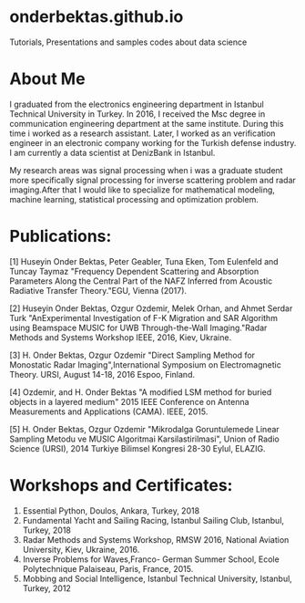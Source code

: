 # onderbektas.github.io
Tutorials, Presentations and samples codes about data science 


# About Me 
I graduated from the electronics engineering department in Istanbul Technical University in Turkey. In 2016, 
I received the Msc degree in communication engineering department at the same institute. During this time i worked as a research assistant. Later, I worked as an verification engineer in an electronic company  working for the Turkish defense industry. I am currently a data scientist at DenizBank in Istanbul.
  
My research areas was signal processing when i was a graduate student more specifically signal processing for inverse scattering problem and radar imaging.After that I would like to specialize for mathematical modeling, machine learning, statistical processing and optimization problem. 

  


# Publications:

[1] Huseyin Onder Bektas, Peter Geabler, Tuna Eken, Tom Eulenfeld and Tuncay Taymaz "Frequency Dependent Scattering and Absorption Parameters Along the Central Part of the NAFZ Inferred from Acoustic Radiative Transfer Theory."EGU, Vienna (2017).

[2] Huseyin Onder Bektas, Ozgur Ozdemir, Melek Orhan, and Ahmet Serdar Turk "AnExperimental Investigation of F-K Migration and SAR Algorithm using Beamspace MUSIC for UWB Through-the-Wall Imaging."Radar Methods and Systems Workshop IEEE, 2016, Kiev, Ukraine.

[3] H. Onder Bektas, Ozgur Ozdemir "Direct Sampling Method for Monostatic Radar Imaging",International Symposium on Electromagnetic Theory. URSI,  August 14-18, 2016 Espoo, Finland.

[4] Ozdemir, and H. Onder Bektas "A modified LSM method for buried objects in a layered medium" 2015 IEEE Conference on Antenna Measurements and Applications (CAMA). IEEE, 2015.

[5] H. Onder Bektas, Ozgur Ozdemir "Mikrodalga Goruntulemede Linear Sampling Metodu ve MUSIC Algoritmai Karsilastirilmasi", Union of Radio Science (URSI), 2014 Turkiye Bilimsel Kongresi 28-30 Eylul, ELAZIG.


 
# Workshops and Certificates:

 1. Essential Python, Doulos, Ankara, Turkey, 2018
 2. Fundamental Yacht and Sailing Racing, Istanbul Sailing Club, Istanbul, Turkey, 2018
 3. Radar Methods and Systems Workshop, RMSW 2016, National Aviation University, Kiev, Ukraine, 2016.
 4. Inverse Problems for Waves,Franco- German Summer School, Ecole Polytechnique Palaiseau, Paris, France, 2015.
 5. Mobbing and Social Intelligence, Istanbul Technical University, Istanbul, Turkey, 2012



